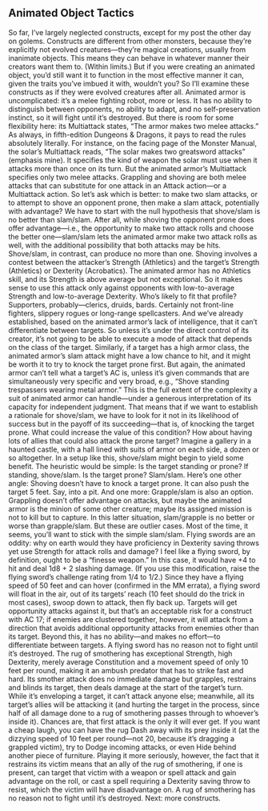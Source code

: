 ## Animated Object Tactics

So far, I’ve largely neglected constructs, except for my post the other day on golems. Constructs are different from other monsters, because they’re explicitly not evolved creatures—they’re magical creations, usually from inanimate objects. This means they can behave in whatever manner their creators want them to. (Within limits.)
But if you were creating an animated object, you’d still want it to function in the most effective manner it can, given the traits you’ve imbued it with, wouldn’t you? So I’ll examine these constructs as if they were evolved creatures after all.
Animated armor is uncomplicated: it’s a melee fighting robot, more or less. It has no ability to distinguish between opponents, no ability to adapt, and no self-preservation instinct, so it will fight until it’s destroyed.
But there is room for some flexibility here: its Multiattack states, “The armor makes two melee attacks.” As always, in fifth-edition Dungeons & Dragons, it pays to read the rules absolutely literally. For instance, on the facing page of the Monster Manual, the solar’s Multiattack reads, “The solar makes two greatsword attacks” (emphasis mine). It specifies the kind of weapon the solar must use when it attacks more than once on its turn. But the animated armor’s Multiattack specifies only two melee attacks. Grappling and shoving are both melee attacks that can substitute for one attack in an Attack action—or a Multiattack action.
So let’s ask which is better: to make two slam attacks, or to attempt to shove an opponent prone, then make a slam attack, potentially with advantage?
We have to start with the null hypothesis that shove/slam is no better than slam/slam. After all, while shoving the opponent prone does offer advantage—i.e., the opportunity to make two attack rolls and choose the better one—slam/slam lets the animated armor make two attack rolls as well, with the additional possibility that both attacks may be hits. Shove/slam, in contrast, can produce no more than one.
Shoving involves a contest between the attacker’s Strength (Athletics) and the target’s Strength (Athletics) or Dexterity (Acrobatics). The animated armor has no Athletics skill, and its Strength is above average but not exceptional. So it makes sense to use this attack only against opponents with low-to-average Strength and low-to-average Dexterity. Who’s likely to fit that profile? Supporters, probably—clerics, druids, bards. Certainly not front-line fighters, slippery rogues or long-range spellcasters. And we’ve already established, based on the animated armor’s lack of intelligence, that it can’t differentiate between targets. So unless it’s under the direct control of its creator, it’s not going to be able to execute a mode of attack that depends on the class of the target.
Similarly, if a target has a high armor class, the animated armor’s slam attack might have a low chance to hit, and it might be worth it to try to knock the target prone first. But again, the animated armor can’t tell what a target’s AC is, unless it’s given commands that are simultaneously very specific and very broad, e.g., “Shove standing trespassers wearing metal armor.” This is the full extent of the complexity a suit of animated armor can handle—under a generous interpretation of its capacity for independent judgment.
That means that if we want to establish a rationale for shove/slam, we have to look for it not in its likelihood of success but in the payoff of its succeeding—that is, of knocking the target prone. What could increase the value of this condition? How about having lots of allies that could also attack the prone target? Imagine a gallery in a haunted castle, with a hall lined with suits of armor on each side, a dozen or so altogether. In a setup like this, shove/slam might begin to yield some benefit. The heuristic would be simple: Is the target standing or prone? If standing, shove/slam. Is the target prone? Slam/slam.
Here’s one other angle: Shoving doesn’t have to knock a target prone. It can also push the target 5 feet. Say, into a pit.
And one more: Grapple/slam is also an option. Grappling doesn’t offer advantage on attacks, but maybe the animated armor is the minion of some other creature; maybe its assigned mission is not to kill but to capture. In this latter situation, slam/grapple is no better or worse than grapple/slam.
But these are outlier cases. Most of the time, it seems, you’ll want to stick with the simple slam/slam.
Flying swords are an oddity: why on earth would they have proficiency in Dexterity saving throws yet use Strength for attack rolls and damage? I feel like a flying sword, by definition, ought to be a “finesse weapon.” In this case, it would have +4 to hit and deal 1d8 + 2 slashing damage. (If you use this modification, raise the flying sword’s challenge rating from 1/4 to 1/2.)
Since they have a flying speed of 50 feet and can hover (confirmed in the MM errata), a flying sword will float in the air, out of its targets’ reach (10 feet should do the trick in most cases), swoop down to attack, then fly back up. Targets will get opportunity attacks against it, but that’s an acceptable risk for a construct with AC 17; if enemies are clustered together, however, it will attack from a direction that avoids additional opportunity attacks from enemies other than its target. Beyond this, it has no ability—and makes no effort—to differentiate between targets.
A flying sword has no reason not to fight until it’s destroyed.
The rug of smothering has exceptional Strength, high Dexterity, merely average Constitution and a movement speed of only 10 feet per round, making it an ambush predator that has to strike fast and hard. Its smother attack does no immediate damage but grapples, restrains and blinds its target, then deals damage at the start of the target’s turn.
While it’s enveloping a target, it can’t attack anyone else; meanwhile, all its target’s allies will be attacking it (and hurting the target in the process, since half of all damage done to a rug of smothering passes through to whoever’s inside it). Chances are, that first attack is the only it will ever get.
If you want a cheap laugh, you can have the rug Dash away with its prey inside it (at the dizzying speed of 10 feet per round—not 20, because it’s dragging a grappled victim), try to Dodge incoming attacks, or even Hide behind another piece of furniture. Playing it more seriously, however, the fact that it restrains its victim means that an ally of the rug of smothering, if one is present, can target that victim with a weapon or spell attack and gain advantage on the roll, or cast a spell requiring a Dexterity saving throw to resist, which the victim will have disadvantage on.
A rug of smothering has no reason not to fight until it’s destroyed.
Next: more constructs.

